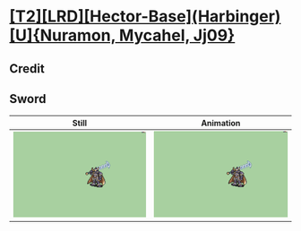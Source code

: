 # [\[T2\]\[LRD\]\[Hector-Base\]\(Harbinger\)\[U\]{Nuramon, Mycahel, Jj09}](../)

## Credit


	
## Sword

| Still | Animation |
| :---: | :-------: |
| ![Sword still](./Sword_000.png) | ![Sword animation](./Sword.gif) |
